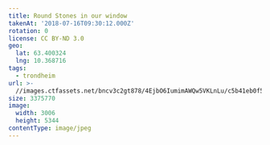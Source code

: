 ```yaml
---
title: Round Stones in our window
takenAt: '2018-07-16T09:30:12.000Z'
rotation: 0
license: CC BY-ND 3.0
geo:
  lat: 63.400324
  lng: 10.368716
tags:
  - trondheim
url: >-
  //images.ctfassets.net/bncv3c2gt878/4EjbO6IumimAWQw5VKLnLu/c5b41eb0f5bcd8fc172baa902d1ecb68/round-stones-in-our-window_43859284681_o
size: 3375770
image:
  width: 3006
  height: 5344
contentType: image/jpeg
---
```


